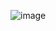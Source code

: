 ![image](https://github.com/ShchadkoAndrii/TXT/assets/118735059/d43ee205-7df3-468c-9a18-b182292d9db3)

